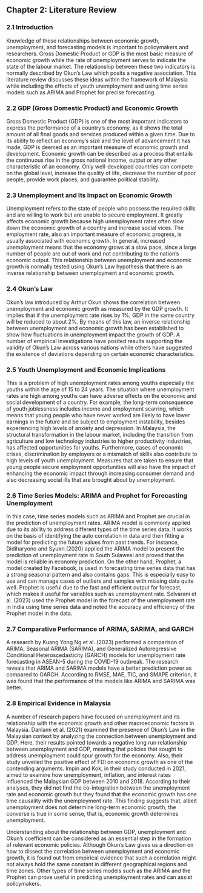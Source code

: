 ## Chapter 2: Literature Review

### 2.1 Introduction
Knowledge of these relationships between economic growth, unemployment, and forecasting models is important to policymakers and researchers. Gross Domestic Product or GDP is the most basic measure of economic growth while the rate of unemployment serves to indicate the state of the labour market. The relationship between these two indicators is normally described by Okun’s Law which posits a negative association. This literature review discusses these ideas within the framework of Malaysia while including the effects of youth unemployment and using time series models such as ARIMA and Prophet for precise forecasting.

### 2.2 GDP (Gross Domestic Product) and Economic Growth
Gross Domestic Product (GDP) is one of the most important indicators to express the performance of a country’s economy, as it shows the total amount of all final goods and services produced within a given time. Due to its ability to reflect an economy’s size and the level of advancement it has made, GDP is deemed as an important measure of economic growth and development. Economic growth can be described as a process that entails the continuous rise in the gross national income, output or any other characteristic of an economy. Only well-developed countries can compete on the global level, increase the quality of life, decrease the number of poor people, provide work places, and guarantee political stability.

### 2.3 Unemployment and Its Impact on Economic Growth
Unemployment refers to the state of people who possess the required skills and are willing to work but are unable to secure employment. It greatly affects economic growth because high unemployment rates often slow down the economic growth of a country and increase social vices. The employment rate, also an important measure of economic progress, is usually associated with economic growth. In general, increased unemployment means that the economy grows at a slow pace, since a large number of people are out of work and not contributing to the nation’s economic output. This relationship between unemployment and economic growth is normally tested using Okun’s Law hypothesis that there is an inverse relationship between unemployment and economic growth.

### 2.4 Okun’s Law
Okun’s law introduced by Arthur Okun shows the correlation between unemployment and economic growth as measured by the GDP growth. It implies that if the unemployment rate rises by 1%, GDP in the same country will be reduced to about 2%. By means of this law, an inverse relationship between unemployment and economic growth has been established to show how fluctuations in unemployment impact the growth of GDP. A number of empirical investigations have posited results supporting the validity of Okun’s Law across various nations while others have suggested the existence of deviations depending on certain economic characteristics.

### 2.5 Youth Unemployment and Economic Implications
This is a problem of high unemployment rates among youths especially the youths within the age of 15 to 24 years. The situation where unemployment rates are high among youths can have adverse effects on the economic and social development of a country. For example, the long-term consequence of youth joblessness includes income and employment scarring, which means that young people who have never worked are likely to have lower earnings in the future and be subject to employment instability, besides experiencing high levels of anxiety and depression. In Malaysia, the structural transformation in the labour market, including the transition from agriculture and low technology industries to higher productivity industries, has affected opportunities for youths. Furthermore, cases of economic crises, discrimination by employers or a mismatch of skills also contribute to high levels of youth unemployment. Measures that are taken to ensure that young people secure employment opportunities will also have the impact of enhancing the economic impact through increasing consumer demand and also decreasing social ills that are brought about by unemployment.

### 2.6 Time Series Models: ARIMA and Prophet for Forecasting Unemployment
In this case, time series models such as ARIMA and Prophet are crucial in the prediction of unemployment rates. ARIMA model is commonly applied due to its ability to address different types of the time series data. It works on the basis of identifying the auto correlation in data and then fitting a model for predicting the future values from past trends. For instance, Didiharyono and Syukri (2020) applied the ARIMA model to present the prediction of unemployment rate in South Sulawesi and proved that the model is reliable in economy prediction.
On the other hand, Prophet, a model created by Facebook, is used in forecasting time series data that has a strong seasonal pattern and also contains gaps. This is especially easy to use and can manage cases of outliers and samples with missing data quite well. Prophet is useful due to the fast and efficient output for forecast, which makes it useful for variables such as unemployment rate. Selvarani et al. (2023) used the Prophet model in the forecast of the unemployment rate in India using time series data and noted the accuracy and efficiency of the Prophet model in the data.

### 2.7 Comparative Performance of ARIMA, SARIMA, and GARCH
A research by Kuang Yong Ng et al. (2023) performed a comparison of ARIMA, Seasonal ARIMA (SARIMA), and Generalized Autoregressive Conditional Heteroscedasticity (GARCH) models for unemployment rate forecasting in ASEAN-5 during the COVID-19 outbreak. The research reveals that ARIMA and SARIMA models have a better prediction power as compared to GARCH. According to RMSE, MAE, TIC, and SMAPE criterion, it was found that the performance of the models like ARIMA and SARIMA was better.

### 2.8 Empirical Evidence in Malaysia
A number of research papers have focused on unemployment and its relationship with the economic growth and other macroeconomic factors in Malaysia. Danlami et al. (2021) examined the presence of Okun’s Law in the Malaysian context by analyzing the connection between unemployment and GDP. Here, their results pointed towards a negative long run relationship between unemployment and GDP, meaning that policies that sought to address unemployment could spur growth for the economy. Also, their study unveiled the positive effect of FDI on economic growth as one of the contending arguments.
Impin and Kok, in their study conducted in 2021, aimed to examine how unemployment, inflation, and interest rates influenced the Malaysian GDP between 2010 and 2018. According to their analyses, they did not find the co-integration between the unemployment rate and economic growth but they found that the economic growth has one time causality with the unemployment rate. This finding suggests that, albeit unemployment does not determine long-term economic growth, the converse is true in some sense, that is, economic growth determines unemployment.

Understanding about the relationship between GDP, unemployment and Okun’s coefficient can be considered as an essential step in the formation of relevant economic policies. Although Okun’s Law gives us a direction on how to dissect the correlation between unemployment and economic growth, it is found out from empirical evidence that such a correlation might not always hold the same constant in different geographical regions and time zones. Other types of time series models such as the ARIMA and the Prophet can prove useful in predicting unemployment rates and can assist policymakers.

